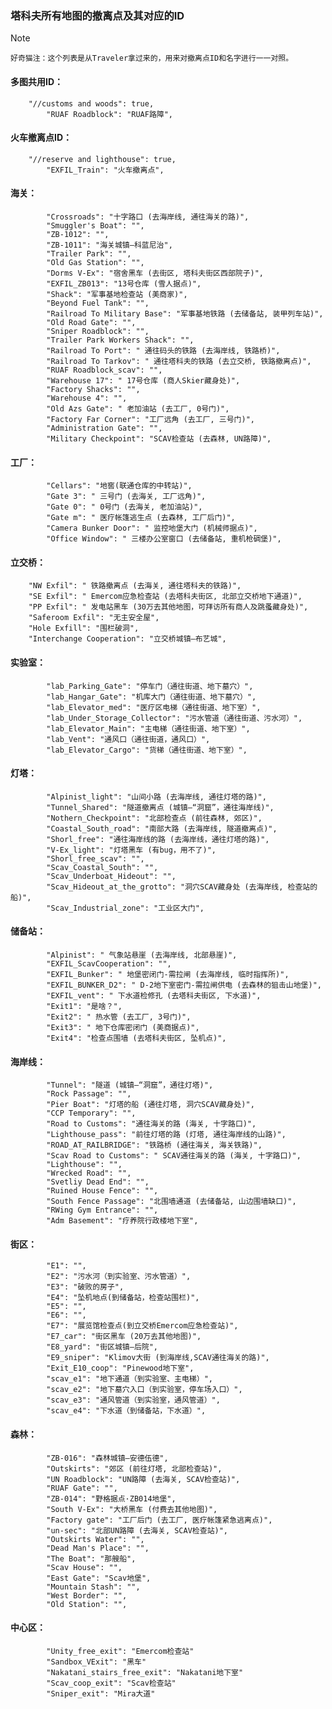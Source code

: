 ### 塔科夫所有地图的撤离点及其对应的ID

> [!NOTE]
>     好奇猫注：这个列表是从Traveler拿过来的，用来对撤离点ID和名字进行一一对照。

#### 多图共用ID：
        "//customs and woods": true,
            "RUAF Roadblock": "RUAF路障",
#### 火车撤离点ID：
        "//reserve and lighthouse": true,
            "EXFIL_Train": "火车撤离点",
#### 海关：
            "Crossroads": "十字路口 (去海岸线, 通往海关的路)",
            "Smuggler's Boat": "",
            "ZB-1012": "",
            "ZB-1011": "海关城镇—科蓝尼治",
            "Trailer Park": "",
            "Old Gas Station": "",
            "Dorms V-Ex": "宿舍黑车 (去街区, 塔科夫街区西部院子)",
            "EXFIL_ZB013": "13号仓库 (雪人据点)",
            "Shack": "军事基地检查站 (美商家)",
            "Beyond Fuel Tank": "",
            "Railroad To Military Base": "军事基地铁路 (去储备站, 装甲列车站)",
            "Old Road Gate": "",
            "Sniper Roadblock": "",
            "Trailer Park Workers Shack": "",
            "Railroad To Port": " 通往码头的铁路 (去海岸线, 铁路桥)",
            "Railroad To Tarkov": " 通往塔科夫的铁路 (去立交桥, 铁路撤离点)",
            "RUAF Roadblock_scav": "",
            "Warehouse 17": " 17号仓库 (商人Skier藏身处)",
            "Factory Shacks": "",
            "Warehouse 4": "",
            "Old Azs Gate": " 老加油站 (去工厂, 0号门)",
            "Factory Far Corner": "工厂远角 (去工厂, 三号门)",
            "Administration Gate": "",
            "Military Checkpoint": "SCAV检查站 (去森林, UN路障)",
        
#### 工厂：
            "Cellars": "地窖(联通仓库的中转站)",
            "Gate 3": " 三号门 (去海关, 工厂远角)",
            "Gate 0": " 0号门 (去海关, 老加油站)",
            "Gate m": " 医疗帐篷逃生点 (去森林, 工厂后门)",
            "Camera Bunker Door": " 监控地堡大门 (机械师据点)",
            "Office Window": " 三楼办公室窗口 (去储备站, 重机枪碉堡)",

#### 立交桥：
        "NW Exfil": " 铁路撤离点 (去海关, 通往塔科夫的铁路)",
        "SE Exfil": " Emercom应急检查站 (去塔科夫街区, 北部立交桥地下通道)",
        "PP Exfil": " 发电站黑车 (30万去其他地图，可拜访所有商人及跳蚤藏身处)",
        "Saferoom Exfil": "无主安全屋",
        "Hole Exfill": "围栏破洞",
        "Interchange Cooperation": "立交桥城镇—布艺城",
#### 实验室：
            "lab_Parking_Gate": "停车门（通往街道、地下墓穴）",
            "lab_Hangar_Gate": "机库大门（通往街道、地下墓穴）",
            "lab_Elevator_med": "医疗区电梯（通往街道、地下室）",
            "lab_Under_Storage_Collector": "污水管道（通往街道、污水河）",
            "lab_Elevator_Main": "主电梯（通往街道、地下室）",
            "lab_Vent": "通风口（通往街道，通风口）",
            "lab_Elevator_Cargo": "货梯（通往街道、地下室）",
#### 灯塔：
            "Alpinist_light": "山间小路 (去海岸线, 通往灯塔的路)",
            "Tunnel_Shared": "隧道撤离点 (城镇—“洞窟”，通往海岸线)",
            "Nothern_Checkpoint": "北部检查点 (前往森林, 郊区)",
            "Coastal_South_road": "南部大路 (去海岸线, 隧道撤离点)",
            "Shorl_free": "通往海岸线的路 (去海岸线，通往灯塔的路)",
            "V-Ex_light": "灯塔黑车 (有bug，用不了)",
            "Shorl_free_scav": "",
            "Scav_Coastal_South": "",
            "Scav_Underboat_Hideout": "",
            "Scav_Hideout_at_the_grotto": "洞穴SCAV藏身处 (去海岸线, 检查站的船)",
            "Scav_Industrial_zone": "工业区大门",

#### 储备站：
            "Alpinist": " 气象站悬崖 (去海岸线, 北部悬崖)",
            "EXFIL_ScavCooperation": "",
            "EXFIL_Bunker": " 地堡密闭门-需拉闸 (去海岸线, 临时指挥所)",
            "EXFIL_BUNKER_D2": " D-2地下室密门-需拉闸供电 (去森林的狙击山地堡)",
            "EXFIL_vent": " 下水道检修孔 (去塔科夫街区, 下水道)",
            "Exit1": "是啥？",
            "Exit2": " 热水管 (去工厂, 3号门)",
            "Exit3": " 地下仓库密闭门 (美商据点)",
            "Exit4": "检查点围墙 (去塔科夫街区, 坠机点)",

#### 海岸线：
            "Tunnel": "隧道 (城镇—“洞窟”，通往灯塔)",
            "Rock Passage": "",
            "Pier Boat": "灯塔的船 (通往灯塔, 洞穴SCAV藏身处)",
            "CCP Temporary": "",
            "Road to Customs": "通往海关的路 (海关, 十字路口)",
            "Lighthouse_pass": "前往灯塔的路 (灯塔, 通往海岸线的山路)",
            "ROAD_AT_RAILBRIDGE": "铁路桥 (通往海关, 海关铁路)",
            "Scav Road to Customs": " SCAV通往海关的路 (海关, 十字路口)",
            "Lighthouse": "",
            "Wrecked Road": "",
            "Svetliy Dead End": "",
            "Ruined House Fence": "",
            "South Fence Passage": "北围墙通道 (去储备站, 山边围墙缺口)",
            "RWing Gym Entrance": "",
            "Adm Basement": "疗养院行政楼地下室",

#### 街区：
            "E1": "",
            "E2": "污水河（到实验室、污水管道）",
            "E3": "破败的房子",
            "E4": "坠机地点(到储备站，检查站围栏)",
            "E5": "",
            "E6": "",
            "E7": "展览馆检查点(到立交桥Emercom应急检查站)",
            "E7_car": "街区黑车 (20万去其他地图)",
            "E8_yard": "街区城镇—后院",
            "E9_sniper": "Klimov大街 (到海岸线,SCAV通往海关的路)",
            "Exit_E10_coop": "Pinewood地下室",
            "scav_e1": "地下通道（到实验室、主电梯）",
            "scav_e2": "地下墓穴入口（到实验室，停车场入口）",
            "scav_e3": "通风管道（到实验室，通风管道）",
            "scav_e4": "下水道（到储备站，下水道）",

#### 森林：
            "ZB-016": "森林城镇—安德伍德",
            "Outskirts": "郊区 (前往灯塔, 北部检查站)",
            "UN Roadblock": "UN路障 (去海关, SCAV检查站)",
            "RUAF Gate": "",
            "ZB-014": "野格据点·ZB014地堡",
            "South V-Ex": "大桥黑车 (付费去其他地图)",
            "Factory gate": "工厂后门 (去工厂, 医疗帐篷紧急逃离点)",
            "un-sec": "北部UN路障 (去海关, SCAV检查站)",
            "Outskirts Water": "",
            "Dead Man's Place": "",
            "The Boat": "那艘船",
            "Scav House": "",
            "East Gate": "Scav地堡",
            "Mountain Stash": "",
            "West Border": "",
            "Old Station": "",

#### 中心区：
            "Unity_free_exit": "Emercom检查站"
            "Sandbox_VExit": "黑车"
            "Nakatani_stairs_free_exit": "Nakatani地下室"
            "Scav_coop_exit": "Scav检查站"
            "Sniper_exit": "Mira大道"

